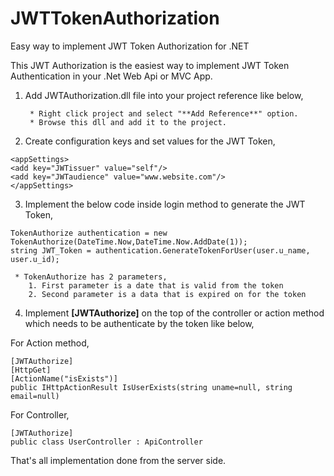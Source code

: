 # JWTTokenAuthorization
Easy way to implement JWT Token Authorization for .NET 

This JWT Authorization is the easiest way to implement JWT Token Authentication in your .Net Web Api or MVC App.

1. Add JWTAuthorization.dll file into your project reference like below,

        * Right click project and select "**Add Reference**" option.
        * Browse this dll and add it to the project.

2. Create configuration keys and set values for the JWT Token,

`<appSettings>`<br>
`<add key="JWTissuer" value="self"/>`<br>
`<add key="JWTaudience" value="www.website.com"/>`<br>
`</appSettings>`<br>

3. Implement the below code inside login method to generate the JWT Token,

`TokenAuthorize authentication = new TokenAuthorize(DateTime.Now,DateTime.Now.AddDate(1));`<br>
`string JWT_Token = authentication.GenerateTokenForUser(user.u_name, user.u_id);`

     * TokenAuthorize has 2 parameters,
        1. First parameter is a date that is valid from the token
        2. Second parameter is a data that is expired on for the token

4. Implement **[JWTAuthorize]** on the top of the controller or action method which needs to be authenticate by the token like below,

For Action method,

`[JWTAuthorize]`<br>
`[HttpGet]`<br>
 `[ActionName("isExists")]`<br>
`public IHttpActionResult IsUserExists(string uname=null, string email=null)`<br>


For Controller,

`[JWTAuthorize]`<br>
`public class UserController : ApiController`<br>

That's all implementation done from the server side.

